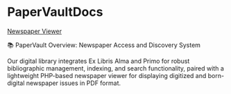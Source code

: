 # PaperVaultDocs

[Newspaper Viewer](files/newspaper_viewer.md)


📚 PaperVault Overview: Newspaper Access and Discovery System

Our digital library integrates Ex Libris Alma and Primo for robust bibliographic management, indexing, and search functionality, paired with a lightweight PHP-based newspaper viewer for displaying digitized and born-digital newspaper issues in PDF format.


